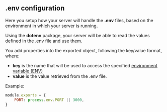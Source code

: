 ## .env configuration

Here you setup how your server will handle the **.env** files, based on the environment in which your server is running.

Using the **dotenv** package, your server will be able to read the values defined in the .env file and use them.

You add properties into the exported object, following the key/value format, where:
- **key** is the name that will be used to access the specified <u>environment variable (ENV)</u>
- **value** is the value retrieved from the .env file.

Example:
```js
module.exports = {
    PORT: process.env.PORT || 3000,
}
```